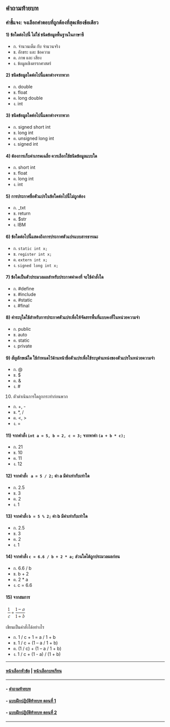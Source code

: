 ## คำถามท้ายบท

### คำชี้แจง: จงเลือกคำตอบที่ถูกต้องที่สุดเพียงข้อเดียว
#### 1)  ข้อใดต่อไปนี้ ไม่ใช่ ชนิดข้อมูลพื้นฐานในภาษาซี
* ก.  จำนวนเต็ม กับ จำนวนจริง			
* ข.  อักขระ และ ข้อความ   
* ค.  ภาพ และ เสียง				
* ง.  ข้อมูลเชิงตรรกศาสตร์
#### 2)  ชนิดข้อมูลใดต่อไปนี้แตกต่างจากพวก
* ก.  double 					
* ข.  float   
* ค.  long double					
* ง.  int
#### 3)  ชนิดข้อมูลใดต่อไปนี้แตกต่างจากพวก
* ก.  signed short int 				
* ข.  long int   
* ค.  unsigned long int				
* ง.  signed int
#### 4)  ต้องการเก็บค่าเกรดเฉลี่ย ควรเลือกใช้ชนิดข้อมูลแบบใด
* ก.  short int 				
* ข.  float   
* ค.  long int					
* ง.  int
#### 5)  การประกาศชื่อตัวแปรในข้อใดต่อไปนี้ไม่ถูกต้อง
* ก.  _txt 					
* ข.  return   
* ค.  $str						
* ง.  IBM
#### 6)  ข้อใดต่อไปนี้แสดงถึงการประกาศตัวแปรแบบสารธารณะ
* ก.  ``` static int x; ``` 					
* ข.  ``` register int x; ```    
* ค.  ``` extern int x; ``` 				
* ง.  ``` signed long int x; ``` 
#### 7)  ข้อใดเป็นตัวประมวลผลสำหรับประกาศค่าคงที่ จะใช้คำสั่งใด
* ก.  #define					
* ข.  #include
* ค.  #static					
* ง.  #final
#### 8)  คำระบุใดใช้สำหรับการประกาศตัวแปรเพื่อให้จัดสรรพื้นที่แบบคงที่ในหน่วยความจำ
* ก.  public					
* ข.  auto   
* ค.  static					
* ง.  private
#### 9)  สัญลักษณ์ใด ใช้กำหนดไว้ด้านหน้าชื่อตัวแปรเพื่อใช้ระบุตำแหน่งของตัวแปรในหน่วยความจำ
* ก.  @						
* ข.  $   
* ค.  &						
* ง.  #
10)  ตัวดำเนินการใดถูกกระทำก่อนพวก
* ก.  +, -						
* ข.  *, /   
* ค.  <, >					
* ง.  =
#### 11)  จากคำสั่ง ``` int a = 5, b = 2, c = 3; ``` จากหาค่า ``` (a + b * c); ```
* ก.  21						
* ข.  10
* ค.  11						
* ง.  12
#### 12)  จากคำสั่ง ``` a = 5 / 2;``` ค่า a มีค่าเท่ากับเท่าใด
* ก.  2.5						
* ข.  3
* ค.  2						
* ง.  1
#### 13)  จากคำสั่ง ``` b = 5 % 2; ``` ค่า b มีค่าเท่ากับเท่าใด
* ก.  2.5						
* ข.  3
* ค.  2						
* ง.  1
#### 14)  จากคำสั่ง ``` c = 6.6 / b + 2 * a; ``` ส่วนใดได้ถูกประมวลผลก่อน
* ก.  6.6 / b					
* ข.  b + 2
* ค.  2 * a					
* ง.  c = 6.6
#### 15)  จากสมการ   

<img src=img/a1.png>

เขียนเป็นคำสั่งได้อย่างไร
* ก.  1 / c + 1 = a / 1 + b				
* ข.  1 / c + (1 – a / 1 + b)
* ค.  (1 / c) + (1 – a / 1 + b)			
* ง.  1 / c + (1 - a) / (1 + b)

---
#### [หน้าเลือกหัวข้อ](README.md) | [หน้าเลือกบทเรียน](../README.md)
---
#### - [คำถามท้ายบท](0430.md)
#### - [แบบฝึกปฏิบัติท้ายบท ตอนที่ 1](0450.md)
#### - [แบบฝึกปฏิบัติท้ายบท ตอนที่ 2](0470.md)
---
